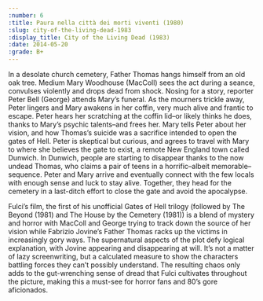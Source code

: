 ```yaml
---
:number: 6
:title: Paura nella città dei morti viventi (1980)
:slug: city-of-the-living-dead-1983
:display_title: City of the Living Dead (1983)
:date: 2014-05-20
:grade: B+
---
```

In a desolate church cemetery, Father Thomas hangs himself from an old oak tree. Medium Mary Woodhouse (MacColl) sees the act during a seance, convulses violently and drops dead from shock. Nosing for a story, reporter Peter Bell (George) attends Mary’s funeral. As the mourners trickle away, Peter lingers and Mary awakens in her coffin, very much alive and frantic to escape. Peter hears her scratching at the coffin lid–or likely thinks he does, thanks to Mary’s psychic talents–and frees her. Mary tells Peter about her vision, and how Thomas’s suicide was a sacrifice intended to open the gates of Hell. Peter is skeptical but curious, and agrees to travel with Mary to where she believes the gate to exist, a remote New England town called Dunwich. In Dunwich, people are starting to disappear thanks to the now undead Thomas, who claims a pair of teens in a horrific–albeit memorable–sequence. Peter and Mary arrive and eventually connect with the few locals with enough sense and luck to stay alive. Together, they head for the cemetery in a last-ditch effort to close the gate and avoid the apocalypse.

Fulci’s film, the first of his unofficial Gates of Hell trilogy (followed by The Beyond (1981) and The House by the Cemetery (1981)) is a blend of mystery and horror with MacColl and George trying to track down the source of her vision while Fabrizio Jovine’s Father Thomas racks up the victims in increasingly gory ways. The supernatural aspects of the plot defy logical explanation, with Jovine appearing and disappearing at will. It’s not a matter of lazy screenwriting, but a calculated measure to show the characters battling forces they can’t possibly understand. The resulting chaos only adds to the gut-wrenching sense of dread that Fulci cultivates throughout the picture, making this a must-see for horror fans and 80’s gore aficionados.
